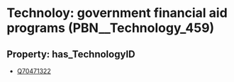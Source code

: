 # Technoloy: __government financial aid programs__ (PBN__Technology_459)

## Property: has_TechnologyID

* [Q70471322](Q70471322)

